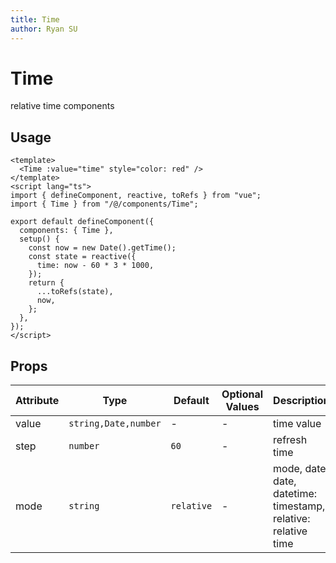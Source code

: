 ```yaml
---
title: Time
author: Ryan SU
---
```


# Time

relative time components

## Usage

```vue
<template>
  <Time :value="time" style="color: red" />
</template>
<script lang="ts">
import { defineComponent, reactive, toRefs } from "vue";
import { Time } from "/@/components/Time";

export default defineComponent({
  components: { Time },
  setup() {
    const now = new Date().getTime();
    const state = reactive({
      time: now - 60 * 3 * 1000,
    });
    return {
      ...toRefs(state),
      now,
    };
  },
});
</script>
```

## Props

| Attribute | Type                 | Default    | Optional Values | Description                                                    |
| --------- | -------------------- | ---------- | --------------- | -------------------------------------------------------------- |
| value     | `string,Date,number` | -          | -               | time value                                                     |
| step      | `number`             | `60`       | -               | refresh time                                                   |
| mode      | `string`             | `relative` | -               | mode, date: date, datetime: timestamp, relative: relative time |
